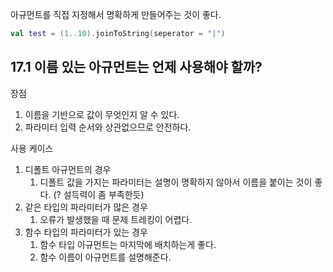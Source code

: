 아규먼트를 직접 지정해서 명확하게 만들어주는 것이 좋다.

```kotlin
val test = (1..10).joinToString(seperator = "|")
```

## 17.1 이름 있는 아규먼트는 언제 사용해야 할까?

장점

1. 이름을 기반으로 값이 무엇인지 알 수 있다.
2. 파라미터 입력 순서와 상관없으므로 안전하다.

사용 케이스

1. 디폴트 아규먼트의 경우
    1. 디폴트 값을 가지는 파라미터는 설명이 명확하지 않아서 이름을 붙이는 것이 좋다. (? 설득력이 좀 부족한듯)
2. 같은 타입의 파라미터가 많은 경우
    1. 오류가 발생했을 때 문제 트레킹이 어렵다.
3. 함수 타입의 파라미터가 있는 경우
    1. 함수 타입 아규먼트는 마지막에 배치하는게 좋다. 
    2. 함수 이름이 아규먼트를 설명해준다.
